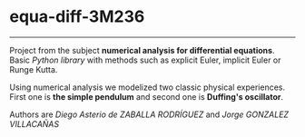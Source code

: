 # equa-diff-3M236
____

Project from the subject **numerical analysis for differential equations**. Basic *Python library* with methods such as explicit Euler, implicit Euler or Runge Kutta.

Using numerical analysis we modelized two classic physical experiences. First one is **the simple pendulum** and second one is **Duffing's oscillator**.

Authors are *Diego Asterio de ZABALLA RODRÍGUEZ* and *Jorge GONZALEZ VILLACAÑAS*